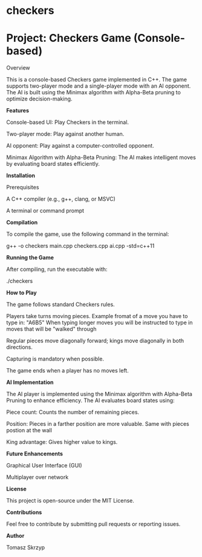 # checkers
# Project: Checkers Game (Console-based)

Overview

This is a console-based Checkers game implemented in C++. The game supports two-player mode and a single-player mode with an AI opponent. The AI is built using the Minimax algorithm with Alpha-Beta pruning to optimize decision-making.

**Features**

Console-based UI: Play Checkers in the terminal.

Two-player mode: Play against another human.

AI opponent: Play against a computer-controlled opponent.

Minimax Algorithm with Alpha-Beta Pruning: The AI makes intelligent moves by evaluating board states efficiently.

**Installation**

Prerequisites

A C++ compiler (e.g., g++, clang, or MSVC)

A terminal or command prompt

**Compilation**

To compile the game, use the following command in the terminal:

 g++ -o checkers main.cpp checkers.cpp ai.cpp -std=c++11

**Running the Game**

After compiling, run the executable with:

./checkers

**How to Play**

The game follows standard Checkers rules.

Players take turns moving pieces. Example fromat of a move you have to type in: "A6B5" 
When typing longer moves you will be instructed to type in moves that will be "walked" through

Regular pieces move diagonally forward; kings move diagonally in both directions.

Capturing is mandatory when possible.

The game ends when a player has no moves left.

**AI Implementation**

The AI player is implemented using the Minimax algorithm with Alpha-Beta Pruning to enhance efficiency. The AI evaluates board states using:

Piece count: Counts the number of remaining pieces.

Position: Pieces in a farther position are more valuable. Same with pieces postion at the wall

King advantage: Gives higher value to kings.

**Future Enhancements**

Graphical User Interface (GUI)

Multiplayer over network

**License**

This project is open-source under the MIT License.

**Contributions**

Feel free to contribute by submitting pull requests or reporting issues.

**Author**

Tomasz Skrzyp
